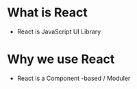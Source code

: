 # What is React
- React is JavaScript UI Library

# Why we use React 
- React is a Component -based / Moduler